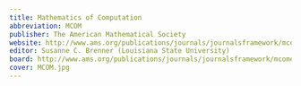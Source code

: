 ```yaml
---
title: Mathematics of Computation
abbreviation: MCOM 
publisher: The American Mathematical Society
website: http://www.ams.org/publications/journals/journalsframework/mcom
editor: Susanne C. Brenner (Louisiana State University)
board: http://www.ams.org/publications/journals/journalsframework/mcomedit
cover: MCOM.jpg
---
```

